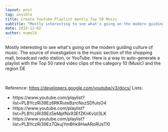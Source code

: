```yaml
---
layout: post
tag: ansible
title: Create Youtube Playlist montly Top 50 Music
subtitle: "Mostly interesting to see what's going on the modern guiding culture of music. The source of investigation is the music section of the shopping mall, broadcast radio station, or YouTube. Here is a way to auto-generate a playlist with the Top 50 rated&hellip;"
date: 2018-12-02
author: eumel8
---
```


Mostly interesting to see what's going on the modern guiding culture of music. The source of investigation is the music section of the shopping mall, broadcast radio station, or YouTube. Here is a way to auto-generate a playlist with the Top 50 rated video clips of the category 10 (Music) and the region DE

<br/>

<script src="https://gist.github.com/eumel8/6711676fc11322d9480f00995d8b17a3.js"></script>

Reference: https://developers.google.com/youtube/v3/docs/
Lists: 

<ul>
 <li>https://www.youtube.com/playlist?list=PLBYczRi39Ez6RKRuteBzrcNszSDfuIsO4</li>
 <li>https://www.youtube.com/playlist?list=PLBYczRi39Ez5eMpfNx93EfZKnKvIzl3LK</li>
 <li>https://www.youtube.com/playlist?list=PLBYczRi39Ez7QkujYmBhk8HwARoRUsTl0</li>
</ul>
